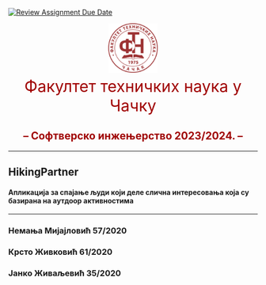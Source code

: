 [![Review Assignment Due Date](https://classroom.github.com/assets/deadline-readme-button-24ddc0f5d75046c5622901739e7c5dd533143b0c8e959d652212380cedb1ea36.svg)](https://classroom.github.com/a/PR-qy6hw)
<center><span style="color:#a00000;font-size:24pt;"><img src="images/FTNCacak-Logo.png" alt="FTN-logo" width="100"/><br> Факултет
техничких наука у Чачку</span></center>

## <center style="color:#a00000;">– Софтверско инжењерство 2023/2024. – </center>
___

## HikingPartner
#### Апликација за спајање људи који деле слична интересовања која су базирана на аутдоор активностима
______
### Немања Мијајловић 57/2020
### Крсто Живковић 61/2020
### Јанко Живаљевић 35/2020
